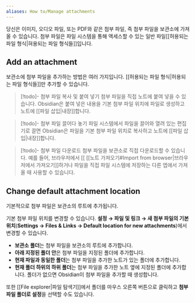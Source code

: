```yaml
---
aliases: How to/Manage attachments
---
```

당신은 이미지, 오디오 파일, 또는 PDF와 같은 첨부 파일, 즉 첨부 파일을 보관소에 가져올 수 있습니다. 첨부 파일은 파일 시스템을 통해 액세스할 수 있는 일반 파일[[허용되는 파일 형식|혀용되는 파일 형식들]]입니다.

## Add an attachment

보관소에 첨부 파일을 추가하는 방법은 여러 가지입니다. [[허용되는 파일 형식|허용되는 파일 형식들]]만 추가할 수 있습니다.


> [!todo]- 첨부 파일 복사 및 붙여 넣기
> 첨부 파일을 직접 노트에 붙여 넣을 수 있습니다. Obsidian은 붙여 넣은 내용을 기본 첨부 파일 위치에 파일로 생성하고 노트에 [[파일 삽입|내장]]합니다.

> [!todo]- 첨부 파일 끌어다 놓기
> 파일 시스템에서 파일을 끌어와 열려 있는 편집기로 끌면 Obsidian은 파일을 기본 첨부 파일 위치로 복사하고 노트에 [[파일 삽입|내장]]합니다.

 > [!todo]- 첨부 파일 다운로드
 > 첨부 파일을 보관소로 직접 다운로드할 수 있습니다. 예를 들어, 브라우저에서 [[  [[노트 가져오기#Import from browser|브라우저에서 가져오기]]하거나 파일을 직접 파일 시스템에 저장하는 다른 엡에서 가져올 때 사용할 수 있습니다.

## Change default attachment location

기본적으로 첨부 파일은 보관소의 루트에 추가됩니다.

기본 첨부 파일 위치를 변경할 수 있습니다. **설정 → 파일 및 링크 → 새 첨부 파일의 기본 위치**(**Settings → Files & Links → Default location for new attachments**)에서 변경할 수 있습니다.

- **보관소 폴더**는 첨부 파일을 보관소의 루트에 추가합니다.
- **아래 지정된 폴더 안**은 첨부 파일을 지정된 폴더에 추가합니다.
- **현재 파일과 동일한 폴더**는 첨부 파일을 추가한 노트가 있는 폴더에 추가합니다.
- **현재 폴더 하위의 하위 폴더**는 첨부 파일을 추가한 노트 옆에 지정된 폴더에 추가합니다. 폴더가 없으면 Obsidian이 첨부 파일을 추가할 때 생성합니다.

또한 [[File explorer|파일 탐색기]]에서 폴더를 마우스 오른쪽 버튼으로 클릭하고 **첨부 파일 폴더로 설정**을 선택할 수도 있습니다.
